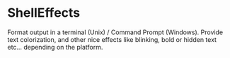 # ShellEffects

Format output in a terminal (Unix) / Command Prompt (Windows).
Provide text colorization, and other nice effects like blinking, bold or hidden text etc… depending on the platform.
